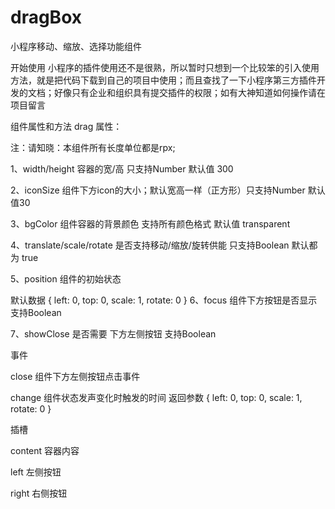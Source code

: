 # dragBox
小程序移动、缩放、选择功能组件

开始使用
小程序的插件使用还不是很熟，所以暂时只想到一个比较笨的引入使用方法，就是把代码下载到自己的项目中使用；而且查找了一下小程序第三方插件开发的文档；好像只有企业和组织具有提交插件的权限；如有大神知道如何操作请在项目留言

组件属性和方法
drag 属性：

注：请知晓：本组件所有长度单位都是rpx;

1、width/height 容器的宽/高 只支持Number 默认值 300

2、iconSize 组件下方icon的大小；默认宽高一样（正方形）只支持Number 默认值30

3、bgColor 组件容器的背景颜色 支持所有颜色格式 默认值 transparent

4、translate/scale/rotate 是否支持移动/缩放/旋转供能 只支持Boolean 默认都为 true

5、position 组件的初始状态

  默认数据 {
    left: 0,
    top: 0,
    scale: 1,
    rotate: 0
  }
6、focus 组件下方按钮是否显示 支持Boolean

7、showClose 是否需要 下方左侧按钮 支持Boolean

事件

close 组件下方左侧按钮点击事件

change 组件状态发声变化时触发的时间 返回参数 { left: 0, top: 0, scale: 1, rotate: 0 }

插槽

content 容器内容

left 左侧按钮

right 右侧按钮
